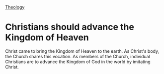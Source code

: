 [Theology](Theology)

# Christians should advance the Kingdom of Heaven

Christ came to bring the Kingdom of Heaven to the earth. As Christ's body, the Church shares this vocation. As members of the Church, individual Christians are to advance the Kingdom of God in the world by imitating Christ.

